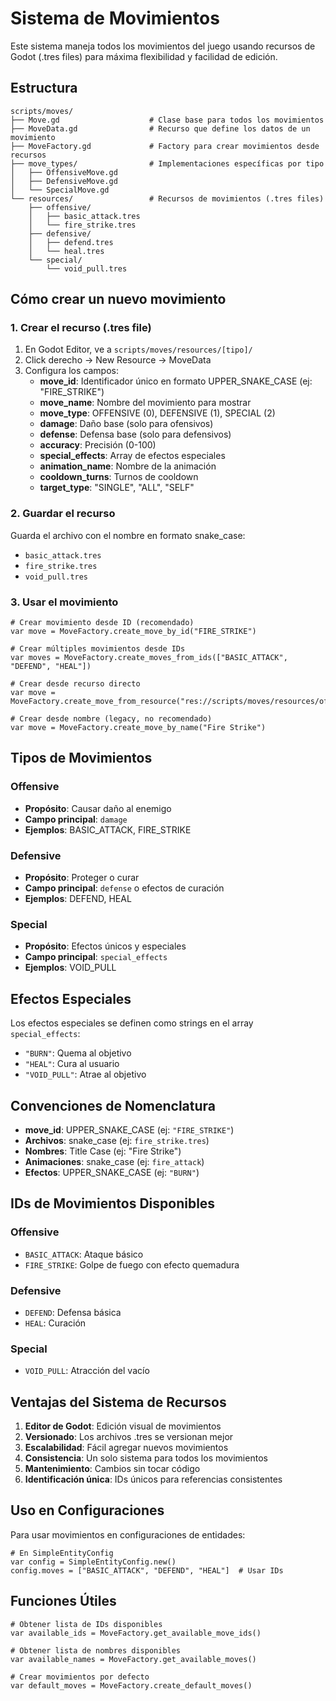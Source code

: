 # Sistema de Movimientos

Este sistema maneja todos los movimientos del juego usando recursos de Godot (.tres files) para máxima flexibilidad y facilidad de edición.

## Estructura

```
scripts/moves/
├── Move.gd                    # Clase base para todos los movimientos
├── MoveData.gd                # Recurso que define los datos de un movimiento
├── MoveFactory.gd             # Factory para crear movimientos desde recursos
├── move_types/                # Implementaciones específicas por tipo
│   ├── OffensiveMove.gd
│   ├── DefensiveMove.gd
│   └── SpecialMove.gd
└── resources/                 # Recursos de movimientos (.tres files)
    ├── offensive/
    │   ├── basic_attack.tres
    │   └── fire_strike.tres
    ├── defensive/
    │   ├── defend.tres
    │   └── heal.tres
    └── special/
        └── void_pull.tres
```

## Cómo crear un nuevo movimiento

### 1. Crear el recurso (.tres file)

1. En Godot Editor, ve a `scripts/moves/resources/[tipo]/`
2. Click derecho → New Resource → MoveData
3. Configura los campos:
   - **move_id**: Identificador único en formato UPPER_SNAKE_CASE (ej: "FIRE_STRIKE")
   - **move_name**: Nombre del movimiento para mostrar
   - **move_type**: OFFENSIVE (0), DEFENSIVE (1), SPECIAL (2)
   - **damage**: Daño base (solo para ofensivos)
   - **defense**: Defensa base (solo para defensivos)
   - **accuracy**: Precisión (0-100)
   - **special_effects**: Array de efectos especiales
   - **animation_name**: Nombre de la animación
   - **cooldown_turns**: Turnos de cooldown
   - **target_type**: "SINGLE", "ALL", "SELF"

### 2. Guardar el recurso

Guarda el archivo con el nombre en formato snake_case:

- `basic_attack.tres`
- `fire_strike.tres`
- `void_pull.tres`

### 3. Usar el movimiento

```gdscript
# Crear movimiento desde ID (recomendado)
var move = MoveFactory.create_move_by_id("FIRE_STRIKE")

# Crear múltiples movimientos desde IDs
var moves = MoveFactory.create_moves_from_ids(["BASIC_ATTACK", "DEFEND", "HEAL"])

# Crear desde recurso directo
var move = MoveFactory.create_move_from_resource("res://scripts/moves/resources/offensive/fire_strike.tres")

# Crear desde nombre (legacy, no recomendado)
var move = MoveFactory.create_move_by_name("Fire Strike")
```

## Tipos de Movimientos

### Offensive

- **Propósito**: Causar daño al enemigo
- **Campo principal**: `damage`
- **Ejemplos**: BASIC_ATTACK, FIRE_STRIKE

### Defensive

- **Propósito**: Proteger o curar
- **Campo principal**: `defense` o efectos de curación
- **Ejemplos**: DEFEND, HEAL

### Special

- **Propósito**: Efectos únicos y especiales
- **Campo principal**: `special_effects`
- **Ejemplos**: VOID_PULL

## Efectos Especiales

Los efectos especiales se definen como strings en el array `special_effects`:

- `"BURN"`: Quema al objetivo
- `"HEAL"`: Cura al usuario
- `"VOID_PULL"`: Atrae al objetivo

## Convenciones de Nomenclatura

- **move_id**: UPPER_SNAKE_CASE (ej: `"FIRE_STRIKE"`)
- **Archivos**: snake_case (ej: `fire_strike.tres`)
- **Nombres**: Title Case (ej: "Fire Strike")
- **Animaciones**: snake_case (ej: `fire_attack`)
- **Efectos**: UPPER_SNAKE_CASE (ej: `"BURN"`)

## IDs de Movimientos Disponibles

### Offensive

- `BASIC_ATTACK`: Ataque básico
- `FIRE_STRIKE`: Golpe de fuego con efecto quemadura

### Defensive

- `DEFEND`: Defensa básica
- `HEAL`: Curación

### Special

- `VOID_PULL`: Atracción del vacío

## Ventajas del Sistema de Recursos

1. **Editor de Godot**: Edición visual de movimientos
2. **Versionado**: Los archivos .tres se versionan mejor
3. **Escalabilidad**: Fácil agregar nuevos movimientos
4. **Consistencia**: Un solo sistema para todos los movimientos
5. **Mantenimiento**: Cambios sin tocar código
6. **Identificación única**: IDs únicos para referencias consistentes

## Uso en Configuraciones

Para usar movimientos en configuraciones de entidades:

```gdscript
# En SimpleEntityConfig
var config = SimpleEntityConfig.new()
config.moves = ["BASIC_ATTACK", "DEFEND", "HEAL"]  # Usar IDs
```

## Funciones Útiles

```gdscript
# Obtener lista de IDs disponibles
var available_ids = MoveFactory.get_available_move_ids()

# Obtener lista de nombres disponibles
var available_names = MoveFactory.get_available_moves()

# Crear movimientos por defecto
var default_moves = MoveFactory.create_default_moves()
```
